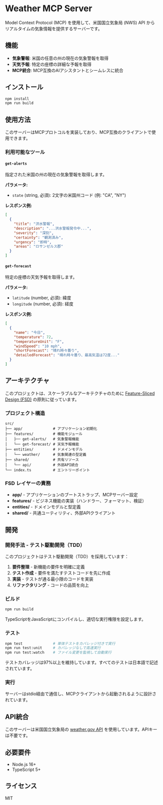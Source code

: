 # Weather MCP Server

Model Context Protocol (MCP) を使用して、米国国立気象局 (NWS) API からリアルタイムの気象情報を提供するサーバーです。

## 機能

- **気象警報**: 米国の任意の州の現在の気象警報を取得
- **天気予報**: 特定の座標の詳細な予報を取得
- **MCP統合**: MCP互換のAIアシスタントとシームレスに統合

## インストール

```bash
npm install
npm run build
```

## 使用方法

このサーバーはMCPプロトコルを実装しており、MCP互換のクライアントで使用できます。

### 利用可能なツール

#### `get-alerts`
指定された米国の州の現在の気象警報を取得します。

**パラメータ:**
- `state` (string, 必須): 2文字の米国州コード (例: "CA", "NY")

**レスポンス例:**
```json
[
  {
    "title": "洪水警報",
    "description": "...洪水警報発令中...",
    "severity": "深刻",
    "certainty": "観測済み",
    "urgency": "即時",
    "areas": "ロサンゼルス郡"
  }
]
```

#### `get-forecast`
特定の座標の天気予報を取得します。

**パラメータ:**
- `latitude` (number, 必須): 緯度
- `longitude` (number, 必須): 経度

**レスポンス例:**
```json
[
  {
    "name": "今日",
    "temperature": 72,
    "temperatureUnit": "F",
    "windSpeed": "10 mph",
    "shortForecast": "晴れ時々曇り",
    "detailedForecast": "晴れ時々曇り、最高気温は72度..."
  }
]
```

## アーキテクチャ

このプロジェクトは、スケーラブルなアーキテクチャのために [Feature-Sliced Design (FSD)](https://feature-sliced.design/) の原則に従っています。

### プロジェクト構造

```
src/
├── app/              # アプリケーション初期化
├── features/         # 機能モジュール
│   ├── get-alerts/   # 気象警報機能
│   └── get-forecast/ # 天気予報機能
├── entities/         # ドメインモデル
│   └── weather/      # 気象関連の型定義
├── shared/           # 共有リソース
│   └── api/          # 外部API統合
└── index.ts          # エントリーポイント
```

### FSD レイヤーの責務

- **app/** - アプリケーションのブートストラップ、MCPサーバー設定
- **features/** - ビジネス機能の実装（ハンドラー、フォーマット、検証）
- **entities/** - ドメインモデルと型定義
- **shared/** - 共通ユーティリティ、外部APIクライアント

## 開発

### 開発手法 - テスト駆動開発（TDD）

このプロジェクトはテスト駆動開発（TDD）を採用しています：

1. **要件整理** - 新機能の要件を明確に定義
2. **テスト作成** - 要件を満たすテストコードを先に作成
3. **実装** - テストが通る最小限のコードを実装
4. **リファクタリング** - コードの品質を向上

### ビルド

```bash
npm run build
```

TypeScriptをJavaScriptにコンパイルし、適切な実行権限を設定します。

### テスト

```bash
npm test              # 単体テストをカバレッジ付きで実行
npm run test:unit     # カバレッジなしで高速実行
npm run test:watch    # ファイル変更を監視して自動実行
```

テストカバレッジは97%以上を維持しています。すべてのテストは日本語で記述されています。

### 実行

サーバーはstdio経由で通信し、MCPクライアントから起動されるように設計されています。

## API統合

このサーバーは米国国立気象局の [weather.gov API](https://www.weather.gov/documentation/services-web-api) を使用しています。APIキーは不要です。

## 必要要件

- Node.js 16+
- TypeScript 5+

## ライセンス

MIT
